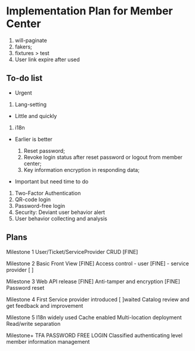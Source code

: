 # Implementation Plan for Member Center


1. will-paginate
2. fakers;
3. fixtures > test
4. User link expire after used
## To-do list
* Urgent
1. Lang-setting

* Little and quickly
1. i18n

* Earlier is better
  1. Reset password;
  2. Revoke login status after reset password or logout from member center;
  4. Key information encryption in responding data;

* Important but need time to do 
1. Two-Factor Authentication
2. QR-code login
3. Password-free login
4. Security: Deviant user behavior alert
5. User behavior collecting and analysis


## Plans

Milestone 1
User/Ticket/ServiceProvider CRUD [FINE]

Milestone 2
Basic Front View  [FINE]
Access control
    - user  [FINE]
    - service provider [  ]
    
   
Milestone 3
Web API release [FINE]
Anti-tamper and encryption [FINE]
Password reset

Milestone 4
First Service provider introduced [  ]waited
Catalog review and get feedback and improvement

Milestone 5
I18n widely used
Cache enabled
Multi-location deployment
Read/write separation

Milestone+
TFA
PASSWORD FREE LOGIN
Classified authenticating level
member information management





